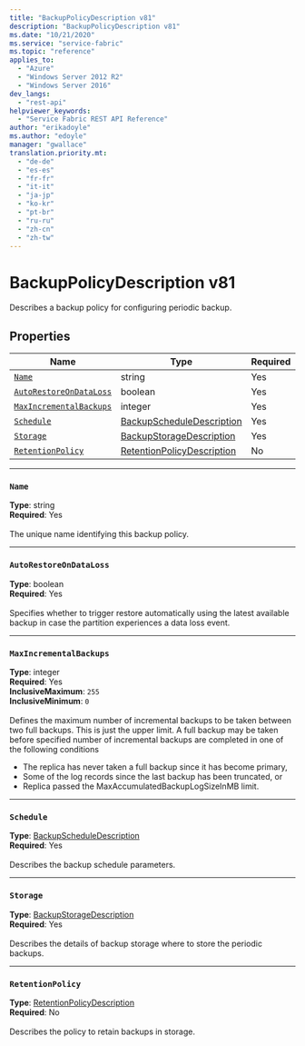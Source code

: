 ```yaml
---
title: "BackupPolicyDescription v81"
description: "BackupPolicyDescription v81"
ms.date: "10/21/2020"
ms.service: "service-fabric"
ms.topic: "reference"
applies_to: 
  - "Azure"
  - "Windows Server 2012 R2"
  - "Windows Server 2016"
dev_langs: 
  - "rest-api"
helpviewer_keywords: 
  - "Service Fabric REST API Reference"
author: "erikadoyle"
ms.author: "edoyle"
manager: "gwallace"
translation.priority.mt: 
  - "de-de"
  - "es-es"
  - "fr-fr"
  - "it-it"
  - "ja-jp"
  - "ko-kr"
  - "pt-br"
  - "ru-ru"
  - "zh-cn"
  - "zh-tw"
---
```

# BackupPolicyDescription v81

Describes a backup policy for configuring periodic backup.

## Properties
| Name | Type | Required |
| --- | --- | --- |
| [`Name`](#name) | string | Yes |
| [`AutoRestoreOnDataLoss`](#autorestoreondataloss) | boolean | Yes |
| [`MaxIncrementalBackups`](#maxincrementalbackups) | integer | Yes |
| [`Schedule`](#schedule) | [BackupScheduleDescription](sfclient-v81-model-backupscheduledescription.md) | Yes |
| [`Storage`](#storage) | [BackupStorageDescription](sfclient-v81-model-backupstoragedescription.md) | Yes |
| [`RetentionPolicy`](#retentionpolicy) | [RetentionPolicyDescription](sfclient-v81-model-retentionpolicydescription.md) | No |

____
### `Name`
__Type__: string <br/>
__Required__: Yes<br/>
<br/>
The unique name identifying this backup policy.

____
### `AutoRestoreOnDataLoss`
__Type__: boolean <br/>
__Required__: Yes<br/>
<br/>
Specifies whether to trigger restore automatically using the latest available backup in case the partition experiences a data loss event.

____
### `MaxIncrementalBackups`
__Type__: integer <br/>
__Required__: Yes<br/>
__InclusiveMaximum__: `255` <br/>
__InclusiveMinimum__: `0` <br/>
<br/>
Defines the maximum number of incremental backups to be taken between two full backups. This is just the upper limit. A full backup may be taken before specified number of incremental backups are completed in one of the following conditions
- The replica has never taken a full backup since it has become primary,
- Some of the log records since the last backup has been truncated, or
- Replica passed the MaxAccumulatedBackupLogSizeInMB limit.


____
### `Schedule`
__Type__: [BackupScheduleDescription](sfclient-v81-model-backupscheduledescription.md) <br/>
__Required__: Yes<br/>
<br/>
Describes the backup schedule parameters.

____
### `Storage`
__Type__: [BackupStorageDescription](sfclient-v81-model-backupstoragedescription.md) <br/>
__Required__: Yes<br/>
<br/>
Describes the details of backup storage where to store the periodic backups.

____
### `RetentionPolicy`
__Type__: [RetentionPolicyDescription](sfclient-v81-model-retentionpolicydescription.md) <br/>
__Required__: No<br/>
<br/>
Describes the policy to retain backups in storage.
